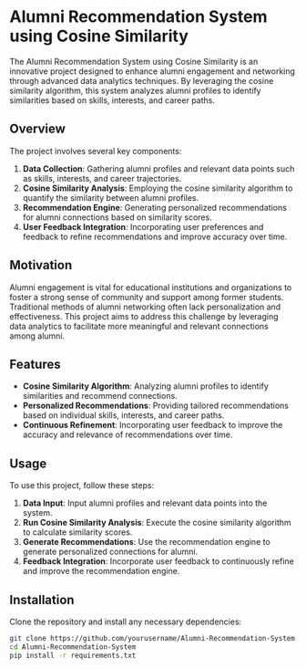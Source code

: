 # Alumni Recommendation System using Cosine Similarity

The Alumni Recommendation System using Cosine Similarity is an innovative project designed to enhance alumni engagement and networking through advanced data analytics techniques. By leveraging the cosine similarity algorithm, this system analyzes alumni profiles to identify similarities based on skills, interests, and career paths.

## Overview

The project involves several key components:

1. **Data Collection**: Gathering alumni profiles and relevant data points such as skills, interests, and career trajectories.
2. **Cosine Similarity Analysis**: Employing the cosine similarity algorithm to quantify the similarity between alumni profiles.
3. **Recommendation Engine**: Generating personalized recommendations for alumni connections based on similarity scores.
4. **User Feedback Integration**: Incorporating user preferences and feedback to refine recommendations and improve accuracy over time.

## Motivation

Alumni engagement is vital for educational institutions and organizations to foster a strong sense of community and support among former students. Traditional methods of alumni networking often lack personalization and effectiveness. This project aims to address this challenge by leveraging data analytics to facilitate more meaningful and relevant connections among alumni.

## Features

- **Cosine Similarity Algorithm**: Analyzing alumni profiles to identify similarities and recommend connections.
- **Personalized Recommendations**: Providing tailored recommendations based on individual skills, interests, and career paths.
- **Continuous Refinement**: Incorporating user feedback to improve the accuracy and relevance of recommendations over time.

## Usage

To use this project, follow these steps:

1. **Data Input**: Input alumni profiles and relevant data points into the system.
2. **Run Cosine Similarity Analysis**: Execute the cosine similarity algorithm to calculate similarity scores.
3. **Generate Recommendations**: Use the recommendation engine to generate personalized connections for alumni.
4. **Feedback Integration**: Incorporate user feedback to continuously refine and improve the recommendation engine.

## Installation

Clone the repository and install any necessary dependencies:

```bash
git clone https://github.com/yourusername/Alumni-Recommendation-System.git
cd Alumni-Recommendation-System
pip install -r requirements.txt

